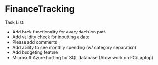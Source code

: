 # FinanceTracking

Task List:
- Add back functionality for every decision path
- Add validity check for inputting a date
- Please add comments
- Add ability to see monthly spending (w/ category separation)
- Add budgeting feature
- Microsoft Azure hosting for SQL database (Allow work on PC/Laptop)